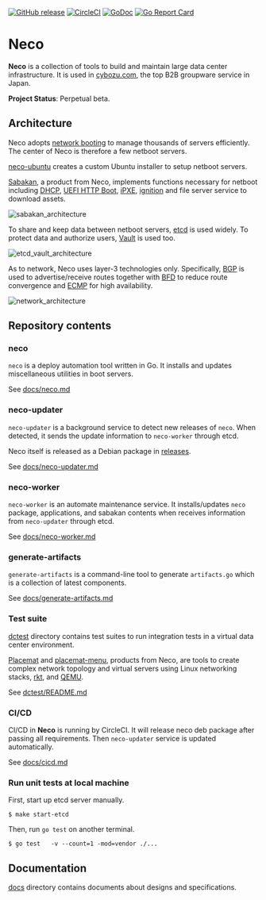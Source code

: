 [![GitHub release](https://img.shields.io/github/release/cybozu-go/neco.svg?maxAge=60)][releases]
[![CircleCI](https://circleci.com/gh/cybozu-go/neco.svg?style=svg)](https://circleci.com/gh/cybozu-go/neco)
[![GoDoc](https://godoc.org/github.com/cybozu-go/neco?status.svg)][godoc]
[![Go Report Card](https://goreportcard.com/badge/github.com/cybozu-go/neco)](https://goreportcard.com/report/github.com/cybozu-go/neco)

Neco
====

**Neco** is a collection of tools to build and maintain large data center
infrastructure.  It is used in [cybozu.com](https://www.cybozu.com/), the
top B2B groupware service in Japan.

**Project Status**: Perpetual beta.

Architecture
------------

Neco adopts [network booting][netboot] to manage thousands of servers
efficiently.  The center of Neco is therefore a few netboot servers.

[neco-ubuntu][] creates a custom Ubuntu installer to setup netboot servers.

[Sabakan][sabakan], a product from Neco, implements functions necessary
for netboot including [DHCP][], [UEFI HTTP Boot][], [iPXE][], [ignition][]
and file server service to download assets.

![sabakan_architecture](http://www.plantuml.com/plantuml/svg/ZOv1IyGm58Jl-HN3BdZBOTkRY2ohu1uyBBX_uBLvhMAQIFAYYFZVBIbHIoruoOFvPZApZq91qc1Lu5R8zPQnOMaDMfkYSDZWGm66X1gAZ8mevhjR0zKQg4UWC8MXZNzpUWfWUnVe_IzKpr05hIrtekVmK_sUV_1UyC3XjQp_OP4QUYQ7xVrJ_oW7crXzbrvDFnTFQLpHwuK-Zd3UCF93CT_TKgfK1j3fHL-Ny2LkZpSdNE1uFf_G-O36Ur7P_o_ddfr9W_q2)
<!-- go to http://www.plantuml.com/plantuml/ and enter the above URL to edit the diagram. -->

To share and keep data between netboot servers, [etcd][] is used widely.
To protect data and authorize users, [Vault][] is used too.

![etcd_vault_architecture](http://www.plantuml.com/plantuml/svg/TOwzQWCn48HxFSLmgKM8hmiXc3HvW90kpKPQcmDPEdPN3YRatUEpyC-1hv5WFhwTMQkHMDqb9noCyZOnEhOG4L9LO-dmwu18Hj-aZ1CYFVrFIs2r1FeZS6WoV2m_sJS13-z2Xtkedw4Ll4-yCJ-7V-vs_bifXW-M_NdzbUsf9fiaFhXBsqixsU2bw5xQpzEfbu8LGVUfB2W26iSq1BAXv0wagCVSJS_PV6tgCyPgZrisA0TXqwyyg5P6OB5XCvrWdOjjxLMCPEJMd6FTfNy0)
<!-- go to http://www.plantuml.com/plantuml/ and enter the above URL to edit the diagram. -->

As to network, Neco uses layer-3 technologies only.  Specifically,
[BGP][] is used to advertise/receive routes together with [BFD][] to
reduce route convergence and [ECMP][] for high availability.

![network_architecture](http://www.plantuml.com/plantuml/svg/ZLB1Ri8m3BtdAopk7E8ZcYO6aoPkKxexYjeCAjgu2kdGDF7l2mviHR9eBr2_z_py77bvZ3R4lctKyL3xpWRRGbDx5xyx1nJYdbJPK5_1naSN4gw2AwFrkyR1R4t1GN6gOxcVWJq2rp_gFDGKNN8RYXZGqsJ8ijjeU9fNTFBpPnwaUDeVb6qb45Nc_c5ZD2p0hTxUCuKI9NIXt7L7gSwM1xjBAxqKinGVm5ELAfDWdG60mU8VPAvhW-R54w2px5veg8yEZFji4aQ1jMOWFIl-VU2FDt-SxezZ_YkY28KBNowtS2tOhpRcDGlIn_QYaltMr7QN8DaIT3wiGdoIZYgcqx_UwX4UHpBfINdmcWT7yk187XpDWuCynWpkaCF20kfqRZAB3rb-_7i5okuoYp8hkQlB0cUrTBxgs-ON)
<!-- go to http://www.plantuml.com/plantuml/ and enter the above URL to edit the diagram. -->

Repository contents
-------------------

### neco

`neco` is a deploy automation tool written in Go.
It installs and updates miscellaneous utilities in boot servers.

See [docs/neco.md](docs/neco.md)

### neco-updater

`neco-updater` is a background service to detect new releases of `neco`.
When detected, it sends the update information to `neco-worker` through etcd.

Neco itself is released as a Debian package in [releases][].

See [docs/neco-updater.md](docs/neco-updater.md)

### neco-worker

`neco-worker` is an automate maintenance service. It installs/updates `neco` package, applications,
and sabakan contents when receives information from `neco-updater` through etcd.

See [docs/neco-worker.md](docs/neco-worker.md)

### generate-artifacts

`generate-artifacts` is a command-line tool to generate `artifacts.go` which is a collection of latest components.

See [docs/generate-artifacts.md](docs/generate-artifacts.md)

### Test suite

[dctest](dctest/) directory contains test suites to run integration
tests in a virtual data center environment.

[Placemat][placemat] and [placemat-menu], products from Neco, are tools
to create complex network topology and virtual servers using Linux
networking stacks, [rkt][], and [QEMU][].

See [dctest/README.md](dctest/README.md)

### CI/CD

CI/CD in **Neco** is running by CircleCI. It will release neco deb package after passing all requirements. 
Then `neco-updater` service is updated automatically.

See [docs/cicd.md](docs/cicd.md)

### Run unit tests at local machine

First, start up etcd server manually.

```console
$ make start-etcd
```

Then, run `go test` on another terminal.

```console
$ go test   -v --count=1 -mod=vendor ./...
```

Documentation
-------------

[docs](docs/) directory contains documents about designs and specifications.

[releases]: https://github.com/cybozu-go/neco/releases
[godoc]: https://godoc.org/github.com/cybozu-go/neco
[netboot]: https://en.wikipedia.org/wiki/Network_booting
[neco-ubuntu]: https://github.com/cybozu/neco-ubuntu
[sabakan]: https://github.com/cybozu-go/sabakan
[DHCP]: https://en.wikipedia.org/wiki/Dynamic_Host_Configuration_Protocol
[UEFI HTTP Boot]: https://github.com/tianocore/tianocore.github.io/wiki/HTTP-Boot
[iPXE]: https://ipxe.org/
[ignition]: https://github.com/coreos/ignition
[etcd]: http://etcd.io/
[Vault]: http://vaultproject.io/
[BGP]: https://en.wikipedia.org/wiki/Border_Gateway_Protocol
[BFD]: https://en.wikipedia.org/wiki/Bidirectional_Forwarding_Detection
[ECMP]: https://en.wikipedia.org/wiki/Equal-cost_multi-path_routing
[placemat]: https://github.com/cybozu-go/placemat
[placemat-menu]: https://github.com/cybozu-go/placemat-menu
[rkt]: https://coreos.com/rkt/
[QEMU]: https://www.qemu.org/
